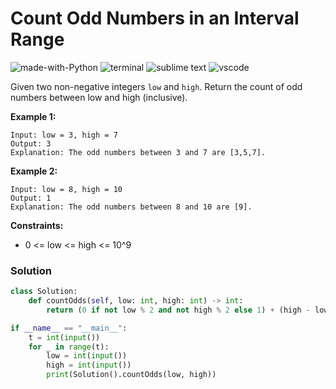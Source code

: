 # Count Odd Numbers in an Interval Range
![made-with-Python](https://img.shields.io/badge/Made%20with-Python-007396.svg)
![terminal](https://img.shields.io/badge/Windows%20Terminal-4D4D4D?logo=windows%20terminal&logoColor=white)
![sublime text](https://img.shields.io/badge/sublime_text-%23575757.svg?logo=sublime-text&logoColor=important)
![vscode](https://img.shields.io/badge/Visual_Studio_Code-0078D4?logo=visual%20studio%20code&logoColor=white)

Given two non-negative integers `low` and `high`. Return the count of odd numbers between low and high (inclusive).

__Example 1:__
```
Input: low = 3, high = 7
Output: 3
Explanation: The odd numbers between 3 and 7 are [3,5,7].
```
__Example 2:__
```
Input: low = 8, high = 10
Output: 1
Explanation: The odd numbers between 8 and 10 are [9].
```

__Constraints:__
- 0 <= low <= high <= 10^9

### Solution
```py
class Solution:
    def countOdds(self, low: int, high: int) -> int:
        return (0 if not low % 2 and not high % 2 else 1) + (high - low) // 2

if __name__ == "__main__":
    t = int(input())
    for _ in range(t):
        low = int(input())
        high = int(input())
        print(Solution().countOdds(low, high))
```